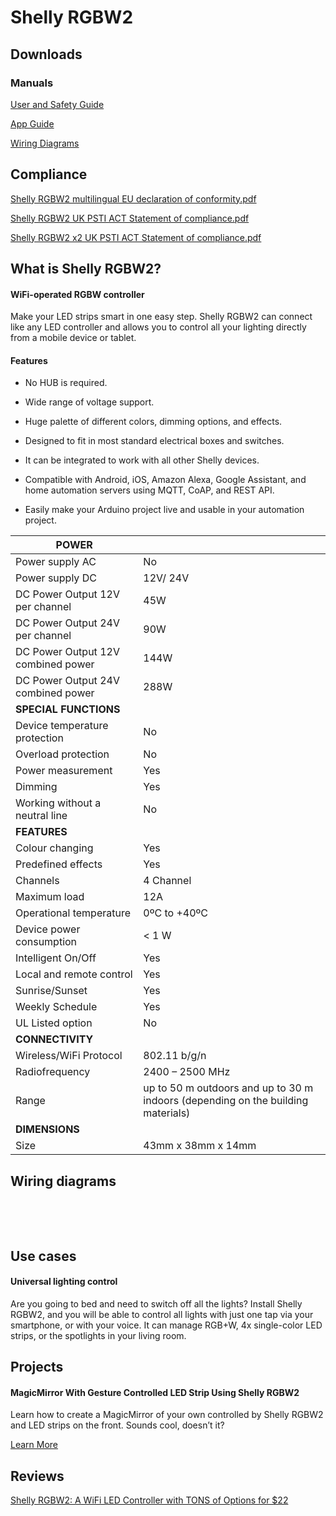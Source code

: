 Shelly RGBW2
==========

Downloads
----------

### Manuals ###

[User and Safety Guide](https://kb.shelly.cloud/__attachments/63864967/User%20and%20Safety%20Guide?inst-v=f1b500c5-7e33-462b-81dc-d7cc3d199b84)

[App Guide](https://kb.shelly.cloud/__attachments/63864967/App%20Guide?inst-v=f1b500c5-7e33-462b-81dc-d7cc3d199b84)

[Wiring Diagrams](https://kb.shelly.cloud/__attachments/63864967/Wiring%20Diagrams?inst-v=f1b500c5-7e33-462b-81dc-d7cc3d199b84)

Compliance
----------

[Shelly RGBW2 multilingual EU declaration of conformity.pdf](https://kb.shelly.cloud/__attachments/266174494/Shelly%20RGBW2%20multilingual%20EU%20declaration%20of%20conformity.pdf?inst-v=f1b500c5-7e33-462b-81dc-d7cc3d199b84)

[Shelly RGBW2 UK PSTI ACT Statement of compliance.pdf](https://kb.shelly.cloud/__attachments/266174494/Shelly%20RGBW2%20UK%20PSTI%20ACT%20Statement%20of%20compliance.pdf?inst-v=f1b500c5-7e33-462b-81dc-d7cc3d199b84)

[Shelly RGBW2 x2 UK PSTI ACT Statement of compliance.pdf](https://kb.shelly.cloud/__attachments/266174494/Shelly%20RGBW2%20x2%20UK%20PSTI%20ACT%20Statement%20of%20compliance.pdf?inst-v=f1b500c5-7e33-462b-81dc-d7cc3d199b84)

What is Shelly RGBW2?
----------

#### WiFi-operated RGBW controller ####

Make your LED strips smart in one easy step. Shelly RGBW2 can connect like any LED controller and allows you to control all your lighting directly from a mobile device or tablet.

#### Features ####

* No HUB is required.

* Wide range of voltage support.

* Huge palette of different colors, dimming options, and effects.

* Designed to fit in most standard electrical boxes and switches.

* It can be integrated to work with all other Shelly devices.

* Compatible with Android, iOS, Amazon Alexa, Google Assistant, and home automation servers using MQTT, CoAP, and REST API.

* Easily make your Arduino project live and usable in your automation project.

|            **POWER**             |                                                                                |
|----------------------------------|--------------------------------------------------------------------------------|
|         Power supply AC          |                                       No                                       |
|         Power supply DC          |                                    12V/ 24V                                    |
| DC Power Output 12V per channel  |                                      45W                                       |
| DC Power Output 24V per channel  |                                      90W                                       |
|DC Power Output 12V combined power|                                      144W                                      |
|DC Power Output 24V combined power|                                      288W                                      |
|      **SPECIAL FUNCTIONS**       |                                                                                |
|  Device temperature protection   |                                       No                                       |
|       Overload protection        |                                       No                                       |
|        Power measurement         |                                      Yes                                       |
|             Dimming              |                                      Yes                                       |
|  Working without a neutral line  |                                       No                                       |
|           **FEATURES**           |                                                                                |
|         Colour changing          |                                      Yes                                       |
|        Predefined effects        |                                      Yes                                       |
|             Channels             |                                   4 Channel                                    |
|           Maximum load           |                                      12A                                       |
|     Operational temperature      |                                  0ºC to +40ºC                                  |
|     Device power consumption     |                                     \< 1 W                                     |
|        Intelligent On/Off        |                                      Yes                                       |
|     Local and remote control     |                                      Yes                                       |
|          Sunrise/Sunset          |                                      Yes                                       |
|         Weekly Schedule          |                                      Yes                                       |
|         UL Listed option         |                                       No                                       |
|         **CONNECTIVITY**         |                                                                                |
|      Wireless/WiFi Protocol      |                                  802.11 b/g/n                                  |
|          Radiofrequency          |                                2400 – 2500 MHz                                 |
|              Range               |up to 50 m outdoors and up to 30 m indoors (depending on the building materials)|
|          **DIMENSIONS**          |                                                                                |
|               Size               |                               43mm x 38mm x 14mm                               |

Wiring diagrams
----------

|   |   |
|---|---|

|   |   |
|---|---|

|   |   |
|---|---|

|   |   |
|---|---|

Use cases
----------

#### Universal lighting control ####

Are you going to bed and need to switch off all the lights? Install Shelly RGBW2, and you will be able to control all lights with just one tap via your smartphone, or with your voice. It can manage RGB+W, 4x single-color LED strips, or the spotlights in your living room.

Projects
----------

#### MagicMirror With Gesture Controlled LED Strip Using Shelly RGBW2 ####

Learn how to create a MagicMirror of your own controlled by Shelly RGBW2 and LED strips on the front. Sounds cool, doesn’t it?

[Learn More](https://www.instructables.com/id/MagicMirror-With-Gesture-Controlled-LED-Strip-Usin/)

Reviews
----------

[Shelly RGBW2: A WiFi LED Controller with TONS of Options for $22](https://www.youtube.com/watch?v=B8DQntdtD4E)
